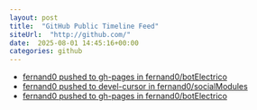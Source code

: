 ```yaml
---
layout: post
title:  "GitHub Public Timeline Feed"
siteUrl:  "http://github.com/"
date:  2025-08-01 14:45:16+00:00
categories: github
---
```

*  [fernand0 pushed to gh-pages in fernand0/botElectrico](https://github.com/fernand0/botElectrico/compare/559a3c3339...7a1ac05325)
*  [fernand0 pushed to devel-cursor in fernand0/socialModules](https://github.com/fernand0/socialModules/compare/7d4a4e593a...19c3de037c)
*  [fernand0 pushed to gh-pages in fernand0/botElectrico](https://github.com/fernand0/botElectrico/compare/06a693f109...185a9f873d)
